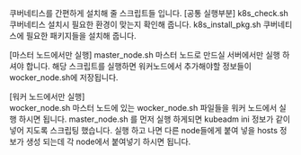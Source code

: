 쿠버네티스를 간편하게 설치해 줄 스크립트들 입니다.
[공통 실행부분]
k8s_check.sh        쿠버네티스 설치시 필요한 환경이 맞는지 확인해 줍니다.
k8s_install_pkg.sh  쿠버네티스에 필요한 패키지들을 설치해 줍니다.

[마스터 노드에서만 실행]
master_node.sh      마스터 노드로 만드실 서버에서만 실행 하셔야 합니다. 
                    해당 스크립트를 실행하면 워커노드에서 추가해야할 정보들이 wocker_node.sh에 저장됩니다.

[워커 노드에서만 실행]                  
wocker_node.sh      마스터 노드에 있는 wocker_node.sh 파일들을 워커 노드에서 실행 하시면 됩니다.
                    master_node.sh 를 먼저 실행 하게되면 kubeadm ini 정보가 같이 넣어 지도록 스크립팅 했습니다.
                    실행 하고 나면 다른 node들에게 붙여 넣을 hosts 정보가 생성 되는데 각 node에서 붙여넣기 하시면 됩니다.

